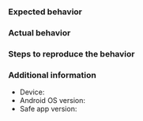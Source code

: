 ### Expected behavior

### Actual behavior

### Steps to reproduce the behavior

### Additional information

- Device:
- Android OS version:
- Safe app version:

